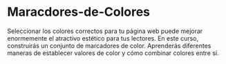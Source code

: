 # Maracdores-de-Colores
Seleccionar los colores correctos para tu página web puede mejorar enormemente el atractivo estético para tus lectores.  En este curso, construirás un conjunto de marcadores de color. Aprenderás diferentes maneras de establecer valores de color y cómo combinar colores entre sí.
